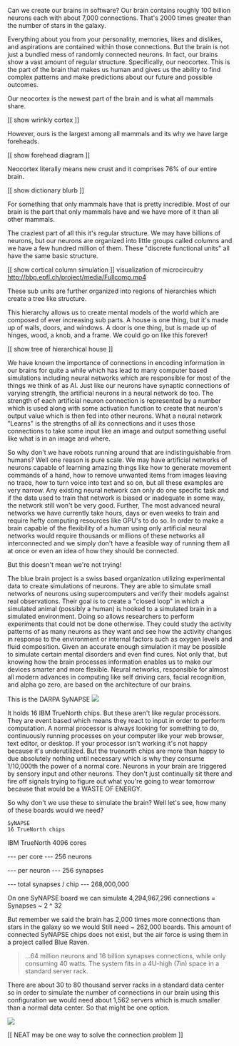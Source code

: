 Can we create our brains in software? Our brain contains roughly 100 billion
neurons each with about 7,000 connections. That's 2000 times greater than the
number of stars in the galaxy.

Everything about you from your personality, memories, likes and dislikes, and
aspirations are contained within those connections. But the brain is not just a
bundled mess of randomly connected neurons. In fact, our brains show a vast
amount of regular structure. Specifically, our neocortex. This is the part of
the brain that makes us human and gives us the ability to find complex patterns
and make predictions about our future and possible outcomes.

Our neocortex is the newest part of the brain and is what all mammals share.

[[ show wrinkly cortex ]]

However, ours is the largest among all mammals and its why we have large
foreheads.

[[ show forehead diagram ]]

Neocortex literally means new crust and it comprises 76% of our entire brain.

[[ show dictionary blurb ]]

For something that only mammals have that is pretty incredible. Most of our
brain is the part that only mammals have and we have more of it than all other
mammals.

The craziest part of all this it's regular structure. We may have billions of
neurons, but our neurons are organized into little groups called columns and we
have a few hundred million of them.  These "discrete functional units" all have
the same basic structure. 

[[ show cortical column simulation ]]
visualization of microcircuitry
http://bbp.epfl.ch/project/media/Fullcomp.mp4

These sub units are further organized into regions of hierarchies which create
a tree like structure.

This hierarchy allows us to create mental models of the
world which are composed of ever increasing sub
parts. A house is one thing, but it's made up of walls, doors, and windows. A
door is one thing, but is made up of hinges, wood, a knob, and a
frame. We could go on like this forever!

[[ show tree of hierarchical house ]]

We have known the importance of connections in encoding information in our
brains for quite a while which has lead to many computer based simulations
including neural networks which are responsible for most of the things we think
of as AI. Just like our neurons have synaptic connections of varying strength,
the artificial neurons in a neural network do too. The strength of each
artificial neuron connection is represented by a number which is used along
with some activation function to create that neuron's output value which is
then fed into other neurons. What a neural network "Learns" is the
strengths of all its connections and it uses those connections to take some
input like an image and output something useful like what is in an image and
where.

So why don't we have robots running around that are indistinguishable from humans?
Well one reason is pure scale. We may have artificial networks of neurons
capable of learning amazing things like how to generate movement commands of a
hand, how to remove unwanted items from images leaving no trace, how to turn
voice into text and so on, but all these examples are very narrow. Any existing
neural network can only do one specific task and if the data used to train that
network is biased or inadequate in some way, the network still won't be very
good. Further, The most advanced neural networks we have currently take hours, days or
even weeks to train and require hefty computing resources like GPU's to do so.
In order to make a brain capable of the flexibility of a human using only
artificial neural networks would require thousands or millions of these
networks all interconnected and we simply don't have a feasible way of running
them all at once or even an idea of how they should be connected.

But this doesn't mean we're not trying! 

The blue brain project is a swiss based organization utilizing experimental
data to create simulations of neurons. They are able to simulate small networks
of neurons using supercomputers and verify their models against real observations. 
Their goal is to create a "closed loop" in which a simulated animal (possibly a
human) is hooked to a simulated brain in a simulated environment. Doing so
allows researchers to perform experiments that could not be done otherwise.
They could study the activity patterns of as many neurons as they want and see
how the activity changes in response to the environment or internal factors
such as oxygen levels and fluid composition. Given an accurate enough
simulation it may be possible to simulate certain mental disorders and even
find cures. Not only that, but knowing how the brain processes information
enables us to make our devices smarter and more flexible. Neural networks,
responsible for almost all modern advances in computing like self driving cars,
facial recognition, and alpha go zero, are based on the architecture of our
brains.


This is the DARPA SyNAPSE
<img src="https://upload.wikimedia.org/wikipedia/commons/9/9c/DARPA_SyNAPSE_16_Chip_Board.jpg"></img>

It holds 16 IBM TrueNorth chips. But these aren't like regular processors. They
are event based which means they react to input in order to perform
computation. A normal processor is always looking for something to do,
continuously running processes on your computer like your web browser, text
editor, or desktop. If your processor isn't working it's not happy because it's
underutilized. But the truenorth chips are more than happy to due absolutely
nothing until necessary which is why they consume 1/10,000th the power of a
normal core. Neurons in your brain are triggered by sensory input and other
neurons. They don't just continually sit there and fire off signals trying to
figure out what you're going to wear tomorrow because that would be a WASTE OF
ENERGY. 

So why don't we use these to simulate the brain? Well let's see, how many of
these boards would we need?

	SyNAPSE
	16 TrueNorth chips

  IBM TrueNorth
  4096 cores

  --- per core ---
  256 neurons

  --- per neuron ---
  256 synapses

  --- total synapses / chip ---
  268,000,000

On one SyNAPSE board we can simulate
4,294,967,296 connections = Synapses ~ 2 ^ 32


But remember we said the brain has 2,000 times more connections than stars in
the galaxy so we would Still need ~ 262,000 boards. This amount of connected
SyNAPSE chips does not exist, but the air force is using them in a project
called Blue Raven.
<blockquote>
	...64 million neurons and 16 billion synapses connections, while only
	consuming 40 watts. The system fits in a 4U-high (7in) space in a
	standard server rack.
</blockquote>

There are about 30 to 80 thousand server racks in a standard data center so in
order to simulate the number of connections in our brain using this
configuration we would need about 1,562 servers which is much smaller than a
normal data center. So that might be one option.
    
<img src="https://upload.wikimedia.org/wikipedia/commons/thumb/e/e5/Von_Neumann_Architecture.svg/510px-Von_Neumann_Architecture.svg.png"/>

[[ NEAT may be one way to solve the connection problem ]]

